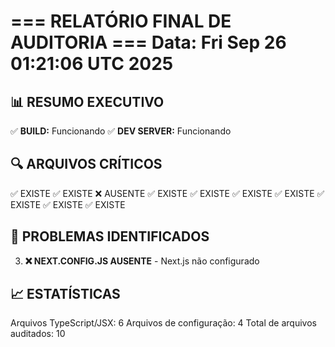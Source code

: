 === RELATÓRIO FINAL DE AUDITORIA ===
Data: Fri Sep 26 01:21:06 UTC 2025
====================================

## 📊 RESUMO EXECUTIVO

✅ **BUILD:** Funcionando
✅ **DEV SERVER:** Funcionando

## 🔍 ARQUIVOS CRÍTICOS

✅ EXISTE
✅ EXISTE
❌ AUSENTE
✅ EXISTE
✅ EXISTE
✅ EXISTE
✅ EXISTE
✅ EXISTE
✅ EXISTE
✅ EXISTE

## 🚨 PROBLEMAS IDENTIFICADOS

3. **❌ NEXT.CONFIG.JS AUSENTE** - Next.js não configurado

## 📈 ESTATÍSTICAS

Arquivos TypeScript/JSX: 6
Arquivos de configuração: 4
Total de arquivos auditados: 10
